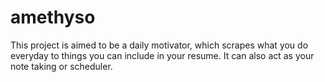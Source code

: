 # amethyso
This project is aimed to be a daily motivator, which scrapes what you do everyday to things you can include in your resume. It can also act as your note taking or scheduler.
